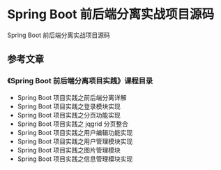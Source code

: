# Spring Boot 前后端分离实战项目源码

Spring Boot 前后端分离实战项目源码

## 参考文章

### 《Spring Boot 前后端分离项目实践》课程目录

- Spring Boot 项目实践之前后端分离详解
- Spring Boot 项目实践之登录模块实现
- Spring Boot 项目实践之分页功能实现
- Spring Boot 项目实践之 jqgrid 分页整合
- Spring Boot 项目实践之用户编辑功能实现
- Spring Boot 项目实践之用户管理模块实现
- Spring Boot 项目实践之图片管理模块
- Spring Boot 项目实践之信息管理模块实现